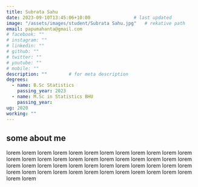 ```yaml
---
title: Subrata Sahu                  
date: 2023-09-10T13:45:06+10:00                # last updated
image: "/assets/images/student/Subrata Sahu.jpg"   # rekative path 
email: papumahanta@gmail.com
# facebook: ""        
# instagram: ""
# linkedin: ""     
# github: ""              
# twitter: ""
# youtube: ""
# mobile: ""    
description: ""        # for meta description
degrees:
  - name: B.Sc Statistics            
    passing_year: 2023
  - name: M.Sc in Statistics BHU
    passing_year:  
ug: 2020    
working: ""
---
```








## some about me
lorem lorem lorem lorem lorem lorem lorem lorem lorem lorem lorem lorem lorem lorem lorem lorem lorem lorem lorem lorem lorem lorem lorem lorem lorem lorem lorem lorem lorem lorem lorem lorem lorem lorem lorem lorem lorem lorem lorem lorem lorem lorem lorem lorem lorem lorem lorem lorem lorem lorem 